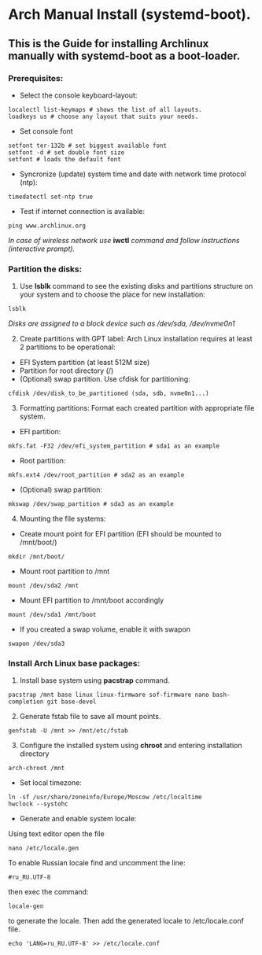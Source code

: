 # Arch Manual Install (systemd-boot).

## This is the Guide for installing Archlinux manually with systemd-boot as a boot-loader.
### Prerequisites:
* Select the console keyboard-layout:
```
localectl list-keymaps # shows the list of all layouts.
loadkeys us # choose any layout that suits your needs.
```
* Set console font
```
setfont ter-132b # set biggest available font
setfont -d # set double font size
setfont # loads the default font
```
* Syncronize (update) system time and date with network time protocol (ntp):
```
timedatectl set-ntp true
```

* Test if internet connection is available:
```
ping www.archlinux.org
```
*In case of wireless network use* **iwctl** *command and follow instructions (interactive prompt).*

### Partition the disks:
1. Use **lsblk** command to see the existing disks and partitions structure on your system and to choose the place for new installation:
```
lsblk
```
*Disks are assigned to a block device such as /dev/sda, /dev/nvme0n1*

2. Create partitions with GPT label:
Arch Linux installation requires at least 2 partitions to be operational:
- EFI System partition (at least 512M size)
- Partition for root directory (/)
- (Optional) swap partition.
Use cfdisk for partitioning:
```
cfdisk /dev/disk_to_be_partitioned (sda, sdb, nvme0n1...)
```
3. Formatting partitions:
Format each created partition with appropriate file system.
- EFI partition: 
```
mkfs.fat -F32 /dev/efi_system_partition # sda1 as an example
```
- Root partition: 
```
mkfs.ext4 /dev/root_partition # sda2 as an example
```
- (Optional) swap partition: 
```
mkswap /dev/swap_partition # sda3 as an example
```

4. Mounting the file systems:
- Create mount point for EFI partition (EFI should be mounted to /mnt/boot/)
```
mkdir /mnt/boot/
```
- Mount root partition to /mnt
```
mount /dev/sda2 /mnt
```
- Mount EFI partition to /mnt/boot accordingly
```
mount /dev/sda1 /mnt/boot
```
- If you created a swap volume, enable it with swapon
```
swapon /dev/sda3
```

### Install Arch Linux base packages:
1. Install base system using **pacstrap** command.
```
pacstrap /mnt base linux linux-firmware sof-firmware nano bash-completion git base-devel
```
2. Generate fstab file to save all mount points.
```
genfstab -U /mnt >> /mnt/etc/fstab
```
3. Configure the installed system using **chroot** and entering installation directory
```
arch-chroot /mnt
```
- Set local timezone:
```
ln -sf /usr/share/zoneinfo/Europe/Moscow /etc/localtime
hwclock --systohc
```

- Generate and enable system locale:
  
Using text editor open the file
```
nano /etc/locale.gen
```
To enable Russian locale find and uncomment the line:
```
#ru_RU.UTF-8
```
then exec the command:
```
locale-gen
```
to generate the locale.
Then add the generated locale to /etc/locale.conf file.
```
echo 'LANG=ru_RU.UTF-8' >> /etc/locale.conf
```













